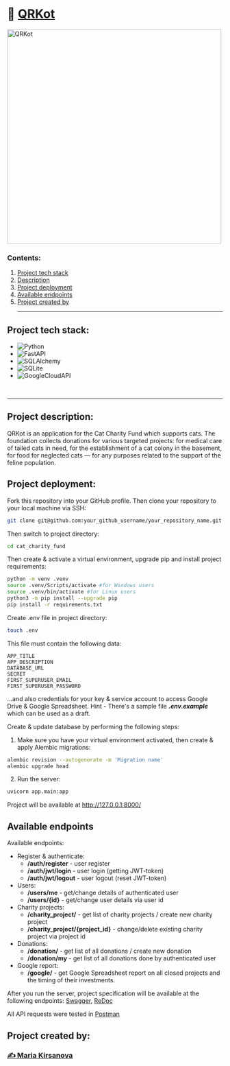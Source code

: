 # 📝 [QRKot](https://github.com/kopf8/cat_charity_fund)

<img src="https://pictures.s3.yandex.net/resources/sprint2_picture1_1672399951.png" width="500" alt="QRKot">

### Contents:

1. [Project tech stack](#project-tech-stack)
2. [Description](#project-description)
3. [Project deployment](#project-deployment)
4. [Available endpoints](#available-endpoints)
5. [Project created by](#project-created-by)
<br><hr>

## Project tech stack:
- ![Python](https://img.shields.io/badge/Python-3776AB?style=for-the-badge&logo=python&logoColor=white)
- ![FastAPI](https://img.shields.io/badge/FastAPI-005571?style=for-the-badge&logo=fastapi)
- ![SQLAlchemy](https://img.shields.io/badge/SQLALCHEMY-D71F00?style=for-the-badge&logo=sqlalchemy&logoColor=white&logoSize=auto)
- ![SQLite](https://img.shields.io/badge/sqlite-%2307405e.svg?style=for-the-badge&logo=sqlite&logoColor=white)
- ![GoogleCloudAPI](https://img.shields.io/badge/googlecloud-4285F4?style=for-the-badge&logo=googlecloud&logoColor=white)

<br><hr>
## Project description:
QRKot is an application for the Cat Charity Fund which supports cats.
The foundation collects donations for various targeted projects: for medical care of tailed cats in need, for the establishment of a cat colony in the basement, for food for neglected cats — for any purposes related to the support of the feline population.

## Project deployment:
Fork this repository into your GitHub profile.
Then clone your repository to your local machine via SSH:
```bash
git clone git@github.com:your_github_username/your_repository_name.git
```
Then switch to project directory:
```bash
cd cat_charity_fund
```
Then create & activate a virtual environment, upgrade pip and install project requirements:
```bash
python -m venv .venv
source .venv/Scripts/activate #for Windows users
source .venv/bin/activate #for Linux users
python3 -m pip install --upgrade pip
pip install -r requirements.txt
```
Create .env file in project directory: 
```bash
touch .env
```
This file must contain the following data: 
```
APP_TITLE
APP_DESCRIPTION
DATABASE_URL
SECRET
FIRST_SUPERUSER_EMAIL
FIRST_SUPERUSER_PASSWORD
```
...and also credentials for your key & service account to access Google Drive & Google Spreadsheet.
Hint - There's a sample file _**.env.example**_ which can be used as a draft.

Create & update database by performing the following steps:
1. Make sure you have your virtual environment activated, then create & apply Alembic migrations:
```bash
alembic revision --autogenerate -m 'Migration name'
alembic upgrade head
```
2. Run the server:
```bash
uvicorn app.main:app
```
Project will be available at http://127.0.0.1:8000/

## Available endpoints

Available endpoints:
- Register & authenticate:
    - **/auth/register** - user register
    - **/auth/jwt/login** - user login (getting JWT-token)
    - **/auth/jwt/logout** - user logout (reset JWT-token)
- Users:
    - **/users/me** - get/change details of authenticated user
    - **/users/{id}** - get/change user details via user id
- Charity projects:
    - **/charity_project/** - get list of charity projects / create new charity project
    - **/charity_project/{project_id}** - change/delete existing charity project via project id
- Donations:
    - **/donation/** - get list of all donations / create new donation
    - **/donation/my** - get list of all donations done by authenticated user
- Google report:
  - **/google/** - get Google Spreadsheet report on all closed projects and the timing of their investments.

After you run the server, project specification will be available at the following endpoints: [Swagger](http://127.0.0.1:8000/docs), [ReDoc](http://127.0.0.1:8000/redoc)

All API requests were tested in [Postman](https://www.postman.com/)

## Project created by:
### [✍️ Maria Kirsanova](https://github.com/kopf8)